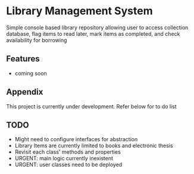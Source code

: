 
# Library Management System

Simple console based library repository allowing user to access collection database, flag items to read later, mark items as completed, and check availability for borrowing


## Features

- coming soon


## Appendix

This project is currently under development. Refer below for to do list

## TODO
- Might need to configure interfaces for abstraction
- Library Items are currently limited to books and electronic thesis
- Revisit each class' methods and properties
- URGENT: main logic currently inexistent
- URGENT: user classes need to be deployed
